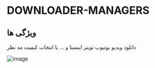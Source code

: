 # DOWNLOADER-MANAGERS

## ویژگی ها 
دانلود ویدیو یوتیوب تویتر اینستا و ...
با انتخاب کیفیت مد نظر 


![image](https://github.com/user-attachments/assets/1d7840f7-fa04-4390-82cf-173d0f42c1e3)
